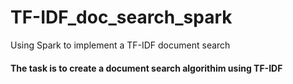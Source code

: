 # TF-IDF_doc_search_spark
Using Spark to implement a TF-IDF document search

#### The task is to create a document search algorithim using TF-IDF
